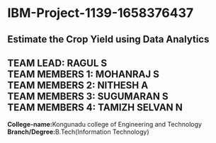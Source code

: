 # IBM-Project-1139-1658376437
Estimate the Crop Yield using Data Analytics<br/>
--------------------------------------------
<b>TEAM LEAD:</b> RAGUL S<br/>
<b>TEAM MEMBERS 1:</b> MOHANRAJ S<br/>
<b>TEAM MEMBERS 2:</b> NITHESH A<br/>
<b>TEAM MEMBERS 3:</b> SUGUMARAN S<br/>
<b>TEAM MEMBERS 4:</b> TAMIZH SELVAN N
--------------------------------------------
<b>College-name:</b>Kongunadu college of Engineering and Technology<br/>
<b>Branch/Degree:</b>B.Tech(Information Technology)
